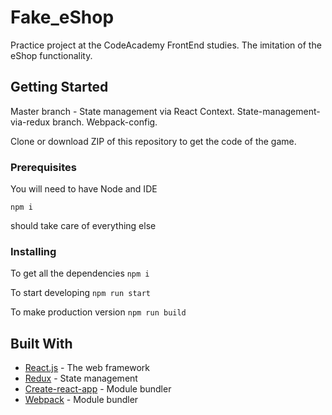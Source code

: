 # Fake_eShop

Practice project at the CodeAcademy FrontEnd studies. The imitation of the eShop functionality.

## Getting Started

Master branch - State management via React Context.
State-management-via-redux branch.
Webpack-config.

Clone or download ZIP of this repository to get the code of the game.

### Prerequisites

You will need to have Node and IDE

`npm i`

should take care of everything else

### Installing

To get all the dependencies
`npm i`

To start developing
`npm run start`

To make production version
`npm run build`

## Built With

- [React.js](https://reactjs.org/) - The web framework
- [Redux](https://redux.js.org/) - State management
- [Create-react-app](https://create-react-app.dev/) - Module bundler
- [Webpack](https://webpack.js.org/) - Module bundler
